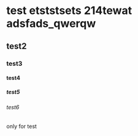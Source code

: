 # test etststsets 214tewat adsfads_qwerqw

## test2

### test3

#### test4

##### test5

###### test6

only for test